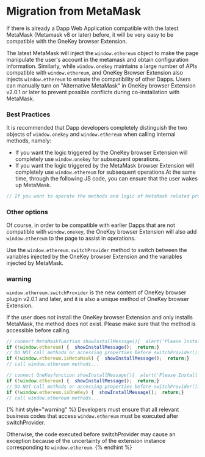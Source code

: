 # Migration from MetaMask

If there is already a Dapp Web Application compatible with the latest MetaMask (Metamask v8 or later) before, it will be very easy to be compatible with the OneKey browser Extension.

The latest MetaMask will inject the `window.ethereum` object to make the page manipulate the user's account in the metamask and obtain configuration information. Similarly, while `window.onekey` maintains a large number of APIs compatible with `window.ethereum`, and OneKey Browser Extension also injects `window.ethereum` to ensure the compatibility of other Dapps. Users can manually turn on "Alternative MetaMask" in OneKey browser Extension v2.0.1 or later to prevent possible conflicts during co-installation with MetaMask.

### Best Practices <a href="#best-practices" id="best-practices"></a>

It is recommended that Dapp developers completely distinguish the two objects of `window.onekey` and `window.ethereum` when calling internal methods, namely:

* If you want the logic triggered by the OneKey browser Extension will completely use `window.onekey` for subsequent operations.
* If you want the logic triggered by the MetaMask browser Extension will completely use `window.ethereum` for subsequent operations.At the same time, through the following JS code, you can ensure that the user wakes up MetaMask.

```javascript
// If you want to operate the methods and logic of MetaMask related providersif (window.ethereum && window.ethereum.switchProvider) {  window.ethereum.switchProvider('metamask');}// After the switchProvider is executed, the subsequent operation window.ethereum must be the metamask injected into the page
```

### Other options <a href="#other-options" id="other-options"></a>

Of course, in order to be compatible with earlier Dapps that are not compatible with `window.onekey`, the OneKey browser Extension will also add `window.ethereum` to the page to assist in operations.

Use the `window.ethereum.switchProvider` method to switch between the variables injected by the OneKey browser Extension and the variables injected by MetaMask.



### **warning**

`window.ethereum.switchProvider` is the new content of OneKey browser plugin v2.0.1 and later, and it is also a unique method of OneKey browser Extension.

If the user does not install the OneKey browser Extension and only installs MetaMask, the method does not exist. Please make sure that the method is accessible before calling.

```javascript
// connect MetaMaskfunction showInstallMessage(){  alert('Please Install MetaMask here: https://metamask.io/');}
if (!window.ethereum) {  showInstallMessage();  return;}
// DO NOT call methods or accessing properties before switchProvider()if (window.ethereum && window.ethereum.switchProvider) {  window.ethereum.switchProvider('metamask');}
if (!window.ethereum.isMetaMask) {  showInstallMessage();  return;}
// call window.ethereum methods...
```

```javascript
// connect OneKeyfunction showInstallMessage(){  alert('Please Install MetaMask here: https://onekey.so/');}
if (!window.ethereum) {  showInstallMessage();  return;}
// DO NOT call methods or accessing properties before switchProvider()if (window.ethereum && window.ethereum.switchProvider) {  window.ethereum.switchProvider('onekey');}
if (!window.ethereum.isOneKey) {  showInstallMessage();  return;}
// call window.ethereum methods...
```

{% hint style="warning" %}
Developers must ensure that all relevant business codes that access `window.ethereum` must be executed after switchProvider.

Otherwise, the code executed before switchProvider may cause an exception because of the uncertainty of the extension instance corresponding to `window.ethereum`.
{% endhint %}
